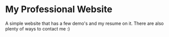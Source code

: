 # My Professional Website

A simple website that has a few demo's and my resume on it.
There are also plenty of ways to contact me :)
